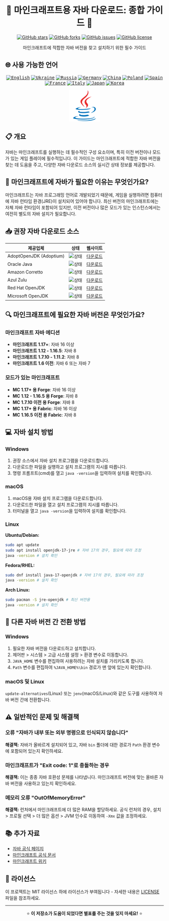 <div align="center">

# 🌟 마인크래프트용 자바 다운로드: 종합 가이드 🌟

[![GitHub stars](https://img.shields.io/github/stars/BANSAFAn/Java-On-Minecraft?style=social)](https://github.com/BANSAFAn/Java-On-Minecraft/stargazers)
[![GitHub forks](https://img.shields.io/github/forks/BANSAFAn/Java-On-Minecraft?style=social)](https://github.com/BANSAFAn/Java-On-Minecraft/network/members)
[![GitHub issues](https://img.shields.io/github/issues/BANSAFAn/Java-On-Minecraft)](https://github.com/BANSAFAn/Java-On-Minecraft/issues)
[![GitHub license](https://img.shields.io/github/license/BANSAFAn/Java-On-Minecraft)](https://github.com/BANSAFAn/Java-On-Minecraft/blob/main/LICENSE)

<p>마인크래프트에 적합한 자바 버전을 찾고 설치하기 위한 필수 가이드</p>

</div>

## 🌐 사용 가능한 언어

<div align="center">

<kbd>[<img title="English" alt="English" src="https://upload.wikimedia.org/wikipedia/commons/thumb/a/a5/Flag_of_the_United_Kingdom_%281-2%29.svg/1200px-Flag_of_the_United_Kingdom_%281-2%29.svg.png" width="22">](../README.md)</kbd>
<kbd>[<img title="Ukraine" alt="Ukraine" src="https://upload.wikimedia.org/wikipedia/commons/thumb/4/49/Flag_of_Ukraine.svg/1280px-Flag_of_Ukraine.svg.png" width="22">](README.ua.md)</kbd>
<kbd>[<img title="Russia" alt="Russia" src="https://upload.wikimedia.org/wikipedia/commons/thumb/f/f3/Flag_of_Russia.svg/1280px-Flag_of_Russia.svg.png" width="22">](README.ru.md)</kbd>
<kbd>[<img title="Germany" alt="Germany" src="https://upload.wikimedia.org/wikipedia/en/thumb/b/ba/Flag_of_Germany.svg/640px-Flag_of_Germany.svg.png" width="22">](README.de.md)</kbd>
<kbd>[<img title="China" alt="China" src="https://upload.wikimedia.org/wikipedia/commons/thumb/f/fa/Flag_of_the_People%27s_Republic_of_China.svg/800px-Flag_of_the_People%27s_Republic_of_China.svg.png" width="22">](README.zh.md)</kbd>
<kbd>[<img title="Poland" alt="Poland" src="https://upload.wikimedia.org/wikipedia/en/1/12/Flag_of_Poland.svg" width="22">](README.pl.md)</kbd>
<kbd>[<img title="Spain" alt="Spain" src="https://upload.wikimedia.org/wikipedia/commons/thumb/9/9a/Flag_of_Spain.svg/1200px-Flag_of_Spain.svg.png" width="22">](README.es.md)</kbd>
<kbd>[<img title="France" alt="France" src="https://upload.wikimedia.org/wikipedia/commons/thumb/c/c3/Flag_of_France.svg/1200px-Flag_of_France.svg.png" width="22">](README.fr.md)</kbd>
<kbd>[<img title="Italy" alt="Italy" src="https://upload.wikimedia.org/wikipedia/commons/thumb/0/03/Flag_of_Italy.svg/1500px-Flag_of_Italy.svg.png" width="22">](README.it.md)</kbd>
<kbd>[<img title="Japan" alt="Japan" src="https://upload.wikimedia.org/wikipedia/commons/thumb/9/9e/Flag_of_Japan.svg/1200px-Flag_of_Japan.svg.png" width="22">](README.ja.md)</kbd>
<kbd>[<img title="Korea" alt="Korea" src="https://upload.wikimedia.org/wikipedia/commons/thumb/0/09/Flag_of_South_Korea.svg/1200px-Flag_of_South_Korea.svg.png" width="22">](README.ko.md)</kbd>

</div>

<div align="center">
<img src="https://raw.githubusercontent.com/devicons/devicon/master/icons/java/java-original.svg" alt="java" width="100" height="100"/>
</div>

## 📋 개요

자바는 마인크래프트를 실행하는 데 필수적인 구성 요소이며, 특히 이전 버전이나 모드가 있는 게임 플레이에 필수적입니다. 이 가이드는 마인크래프트에 적합한 자바 버전을 찾는 데 도움을 주고, 다양한 자바 다운로드 소스의 실시간 상태 정보를 제공합니다.

## 🤔 마인크래프트에 자바가 필요한 이유는 무엇인가요?

마인크래프트는 자바 프로그래밍 언어로 개발되었기 때문에, 게임을 실행하려면 컴퓨터에 자바 런타임 환경(JRE)이 설치되어 있어야 합니다. 최신 버전의 마인크래프트에는 자체 자바 런타임이 포함되어 있지만, 이전 버전이나 많은 모드가 있는 인스턴스에서는 여전히 별도의 자바 설치가 필요합니다.

## 📥 권장 자바 다운로드 소스

<div align="center">

| 제공업체 | 상태 | 웹사이트 |
|----------|--------|--------|
| AdoptOpenJDK (Adoptium) | ![상태](https://img.shields.io/badge/상태-확인_중-yellow) | [다운로드](https://adoptium.net/download/) |
| Oracle Java | ![상태](https://img.shields.io/badge/상태-확인_중-yellow) | [다운로드](https://www.oracle.com/java/technologies/) |
| Amazon Corretto | ![상태](https://img.shields.io/badge/상태-확인_중-yellow) | [다운로드](https://aws.amazon.com/corretto/) |
| Azul Zulu | ![상태](https://img.shields.io/badge/상태-확인_중-yellow) | [다운로드](https://www.azul.com/downloads/) |
| Red Hat OpenJDK | ![상태](https://img.shields.io/badge/상태-확인_중-yellow) | [다운로드](https://developers.redhat.com/products/openjdk/overview) |
| Microsoft OpenJDK | ![상태](https://img.shields.io/badge/상태-확인_중-yellow) | [다운로드](https://www.microsoft.com/openjdk) |

</div>

## 🔍 마인크래프트에 필요한 자바 버전은 무엇인가요?

### 마인크래프트 자바 에디션

- **마인크래프트 1.17+**: 자바 16 이상
- **마인크래프트 1.12 - 1.16.5**: 자바 8
- **마인크래프트 1.7.10 - 1.11.2**: 자바 8
- **마인크래프트 1.6 이전**: 자바 6 또는 자바 7

### 모드가 있는 마인크래프트

- **MC 1.17+ 용 Forge**: 자바 16 이상
- **MC 1.12 - 1.16.5 용 Forge**: 자바 8
- **MC 1.7.10 이전 용 Forge**: 자바 8
- **MC 1.17+ 용 Fabric**: 자바 16 이상
- **MC 1.16.5 이전 용 Fabric**: 자바 8

## 💻 자바 설치 방법

### Windows

1. 권장 소스에서 자바 설치 프로그램을 다운로드합니다.
2. 다운로드한 파일을 실행하고 설치 프로그램의 지시를 따릅니다.
3. 명령 프롬프트(cmd)를 열고 `java -version`을 입력하여 설치를 확인합니다.

### macOS

1. macOS용 자바 설치 프로그램을 다운로드합니다.
2. 다운로드한 파일을 열고 설치 프로그램의 지시를 따릅니다.
3. 터미널을 열고 `java -version`을 입력하여 설치를 확인합니다.

### Linux

**Ubuntu/Debian:**
```bash
sudo apt update
sudo apt install openjdk-17-jre # 자바 17의 경우, 필요에 따라 조정
java -version # 설치 확인
```

**Fedora/RHEL:**
```bash
sudo dnf install java-17-openjdk # 자바 17의 경우, 필요에 따라 조정
java -version # 설치 확인
```

**Arch Linux:**
```bash
sudo pacman -S jre-openjdk # 최신 버전용
java -version # 설치 확인
```

## 🔄 다른 자바 버전 간 전환 방법

### Windows

1. 필요한 자바 버전을 다운로드하고 설치합니다.
2. 제어판 > 시스템 > 고급 시스템 설정 > 환경 변수로 이동합니다.
3. `JAVA_HOME` 변수를 편집하여 사용하려는 자바 설치를 가리키도록 합니다.
4. `Path` 변수를 편집하여 `%JAVA_HOME%\bin` 경로가 맨 앞에 있는지 확인합니다.

### macOS 및 Linux

`update-alternatives`(Linux) 또는 `jenv`(macOS/Linux)와 같은 도구를 사용하여 자바 버전 간에 전환합니다.

## ⚠️ 일반적인 문제 및 해결책

### 오류 "자바가 내부 또는 외부 명령으로 인식되지 않습니다"

**해결책:** 자바가 올바르게 설치되어 있고, 자바 `bin` 폴더에 대한 경로가 `Path` 환경 변수에 포함되어 있는지 확인하세요.

### 마인크래프트가 "Exit code: 1"로 충돌하는 경우

**해결책:** 이는 종종 자바 호환성 문제를 나타냅니다. 마인크래프트 버전에 맞는 올바른 자바 버전을 사용하고 있는지 확인하세요.

### 메모리 오류 "OutOfMemoryError"

**해결책:** 런처에서 마인크래프트에 더 많은 RAM을 할당하세요. 공식 런처의 경우, 설치 > 프로필 선택 > 더 많은 옵션 > JVM 인수로 이동하여 `-Xmx` 값을 조정하세요.

## 📚 추가 자료

- [자바 공식 페이지](https://www.java.com/)
- [마인크래프트 공식 문서](https://minecraft.net/)
- [마인크래프트 위키](https://minecraft.fandom.com/)

## 📜 라이선스

이 프로젝트는 MIT 라이선스 하에 라이선스가 부여됩니다 - 자세한 내용은 [LICENSE](../LICENSE) 파일을 참조하세요.

---

<div align="center">

⭐ **이 저장소가 도움이 되었다면 별표를 주는 것을 잊지 마세요!** ⭐

</div>
